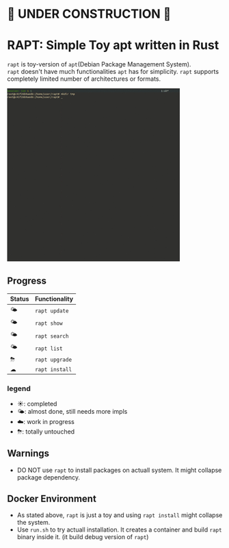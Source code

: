 # 🚧 UNDER CONSTRUCTION 🚧
  
# RAPT: Simple Toy apt written in Rust
`rapt` is toy-version of `apt`(Debian Package Management System).  
`rapt` doesn't have much functionalities `apt` has for simplicity. `rapt` supports completely limited number of architectures or formats.
  
![rapt-install](img/rapt-install.gif)

## Progress
| Status | Functionality |
| ------------- | ------------- |
| 🌤 | `rapt update` |
| 🌤 | `rapt show` |
| 🌤 | `rapt search` |
| 🌤 | `rapt list` |
| ⛈ | `rapt upgrade` |
| ☁ | `rapt install` |
  
### legend
- ☀️: completed
- 🌤: almost done, still needs more impls 
- ☁️: work in progress
- ⛈: totally untouched

  

## Warnings
- DO NOT use `rapt` to install packages on actuall system. It might collapse package dependency.

## Docker Environment
- As stated above, `rapt` is just a toy and using `rapt install` might collapse the system.
- Use `run.sh` to try actuall installation. It creates a container and build `rapt` binary inside it. (it build debug version of `rapt`)